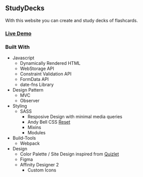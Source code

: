 ## StudyDecks

With this website you can create and study decks of flashcards.

### [Live Demo](https://hyradar.github.io/StudyDecks/)

### Built With
* Javascript
  * Dynamically Rendered HTML
  * WebStorage API
  * Constraint Validation API
  * FormData API
  * date-fns Library
 * Design Pattern
	  * MVC
	  * Observer
* Styling
	* SASS
		* Resposive Design with minimal media queries
		* Andy Bell CSS [Reset](https://andy-bell.co.uk/a-modern-css-reset/)
		* Mixins
		* Modules
* Build-Tools
	* Webpack
* Design
	* Color Palette / Site Design inspired from [Quizlet](https://quizlet.com/)
	* Figma
	* Affinity Designer 2
		* Custom Icons
